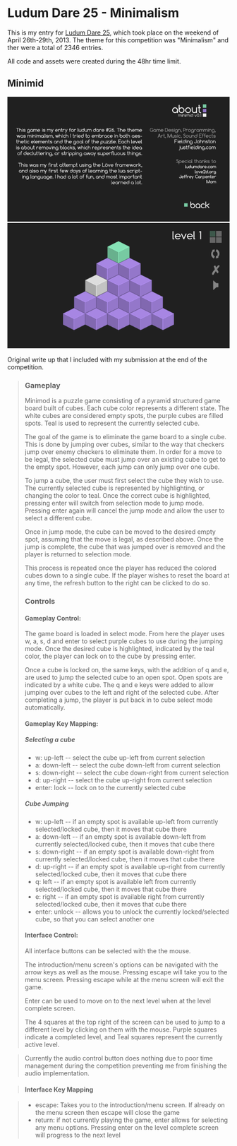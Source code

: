 # Ludum Dare 25 - Minimalism

This is my entry for
[Ludum Dare 25](http://ludumdare.com/compo/ludum-dare-26/?action=preview),
which took place on the weekend of April 26th-29th, 2013. The theme for this
competition was "Minimalism" and ther were a total of 2346 entries.

All code and assets were created during the 48hr time limit.

## Minimid
![screenshot-about](screenshots/mm-about.png)
![screenshot-gameplay](screenshots/mm-playing.png)

Original write up that I included with my submission at the end of the
competition.

> ### Gameplay
>
> Minimod is a puzzle game consisting of a pyramid structured game board built of
> cubes. Each cube color represents a different state. The white cubes are
> considered empty spots, the purple cubes are filled spots. Teal is used to
> represent the currently selected cube.
>
> The goal of the game is to eliminate the game board to a single cube. This is
> done by jumping over cubes, similar to the way that checkers jump over enemy
> checkers to eliminate them. In order for a move to be legal, the selected cube
> must jump over an existing cube to get to the empty spot. However, each jump
> can only jump over one cube.
>
> To jump a cube, the user must first select the cube they wish to use. The
> currently selected cube is represented by highlighting, or changing the color
> to teal. Once the correct cube is highlighted, pressing enter will switch from
> selection mode to jump mode. Pressing enter again will cancel the jump mode and
> allow the user to select a different cube.
>
> Once in jump mode, the cube can be moved to the desired empty spot, assuming
> that the move is legal, as described above. Once the jump is complete, the cube
> that was jumped over is removed and the player is returned to selection mode.
>
> This process is repeated once the player has reduced the colored cubes down to
> a single cube. If the player wishes to reset the board at any time, the refresh
> button to the right can be clicked to do so.
>
> ### Controls
>
> #### Gameplay Control:
>
> The game board is loaded in select mode. From here the player uses w, a, s, d
> and enter to select purple cubes to use during the jumping mode. Once the
> desired cube is highlighted, indicated by the teal color, the player can lock
> on to the cube by pressing enter.
>
> Once a cube is locked on, the same keys, with the addition of q and e, are
> used to jump the selected cube to an open spot. Open spots are indicated by a
> white cube. The q and e keys were added to allow jumping over cubes to the
> left and right of the selected cube. After completing a jump, the player is
> put back in to cube select mode automatically.
>
> #### Gameplay Key Mapping:
>
> ##### Selecting a cube
> - w: up-left -- select the cube up-left from current selection
> - a: down-left -- select the cube down-left from current selection
> - s: down-right -- select the cube down-right from current selection
> - d: up-right -- select the cube up-right from current selection
> - enter: lock -- lock on to the currently selected cube
>
>##### Cube Jumping
> - w: up-left -- if an empty spot is available up-left from currently
> selected/locked cube, then it moves that cube there
> - a: down-left -- if an empty spot is available down-left from currently
> selected/locked cube, then it moves that cube there
> - s: down-right -- if an empty spot is available down-right from currently
> selected/locked cube, then it moves that cube there
> - d: up-right -- if an empty spot is available up-right from currently
> selected/locked cube, then it moves that cube there
> - q: left -- if an empty spot is available left from currently
> selected/locked cube, then it moves that cube there
> - e: right -- if an empty spot is available right from currently
> selected/locked cube, then it moves that cube there
> - enter: unlock -- allows you to unlock the currently locked/selected cube,
> so that you can select another one
>
> #### Interface Control:
>
> All interface buttons can be selected with the the mouse.
>
> The introduction/menu screen's options can be navigated with the arrow keys as
> well as the mouse. Pressing escape will take you to the menu screen. Pressing
> escape while at the menu screen will exit the game.
>
> Enter can be used to move on to the next level when at the level complete
> screen.
>
> The 4 squares at the top right of the screen can be used to jump to a different
> level by clicking on them with the mouse. Purple squares indicate a completed
> level, and Teal squares represent the currently active level.

> Currently the audio control button does nothing due to poor time management
> during the competition preventing me from finishing the audio implementation.

> #### Interface Key Mapping

> - escape: Takes you to the introduction/menu screen. If already on the menu
>   screen then escape will close the game
> - return: if not currently playing the game, enter allows for selecting any
>   menu options. Pressing enter on the level complete screen will progress to the next level
